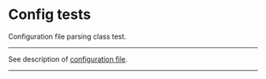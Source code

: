 # Config tests

Configuration file parsing class test.

---

See description of [configuration file](http://bb.niias/projects/TOOL/repos/zcm_img_viewer/browse/cfg).

---
